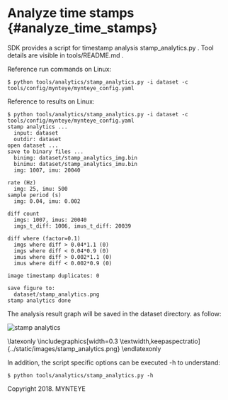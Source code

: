 # Analyze time stamps {#analyze_time_stamps}

SDK provides a script for timestamp analysis stamp_analytics.py . Tool details are visible in tools/README.md .

Reference run commands on Linux:

```
$ python tools/analytics/stamp_analytics.py -i dataset -c tools/config/mynteye/mynteye_config.yaml
```

Reference to results on Linux:

```
$ python tools/analytics/stamp_analytics.py -i dataset -c tools/config/mynteye/mynteye_config.yaml
stamp analytics ...
  input: dataset
  outdir: dataset
open dataset ...
save to binary files ...
  binimg: dataset/stamp_analytics_img.bin
  binimu: dataset/stamp_analytics_imu.bin
  img: 1007, imu: 20040

rate (Hz)
  img: 25, imu: 500
sample period (s)
  img: 0.04, imu: 0.002

diff count
  imgs: 1007, imus: 20040
  imgs_t_diff: 1006, imus_t_diff: 20039

diff where (factor=0.1)
  imgs where diff > 0.04*1.1 (0)
  imgs where diff < 0.04*0.9 (0)
  imus where diff > 0.002*1.1 (0)
  imus where diff < 0.002*0.9 (0)

image timestamp duplicates: 0

save figure to:
  dataset/stamp_analytics.png
stamp analytics done
```

The analysis result graph will be saved in the dataset directory. as follow:

![stamp analytics](stamp_analytics.png)

\latexonly
\includegraphics[width=0.3
\textwidth,keepaspectratio]{../static/images/stamp_analytics.png}
\endlatexonly

In addition, the script specific options can be executed -h to understand:

```
$ python tools/analytics/stamp_analytics.py -h
```

Copyright 2018. MYNTEYE
